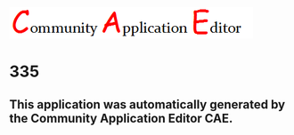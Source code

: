 ![CAE](https://github.com/GHProjectsTest/CAE-Deployment-Temp/blob/master/img/logo.png)  

335
===================


This application was automatically generated by the Community Application Editor CAE.  
---------------
